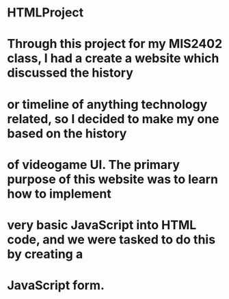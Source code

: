 # HTMLProject
# Through this project for my MIS2402 class, I had a create a website which discussed the history
# or timeline of anything technology related, so I decided to make my one based on the history 
# of videogame UI. The primary purpose of this website was to learn how to implement 
# very basic JavaScript into HTML code, and we were tasked to do this by creating a 
# JavaScript form. 
